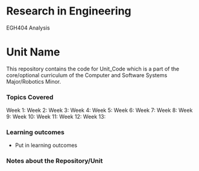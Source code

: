 # Research in Engineering 
 EGH404 Analysis

# Unit Name
This repository contains the code for Unit_Code which is a part of the core/optional curriculum of the Computer and Software Systems Major/Robotics Minor. 

### Topics Covered 
Week 1: 
Week 2:
Week 3:
Week 4:
Week 5:
Week 6: 
Week 7:
Week 8:
Week 9:
Week 10:
Week 11:
Week 12:
Week 13:

### Learning outcomes
-   Put in learning outcomes


### Notes about the Repository/Unit
